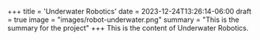 +++
title = 'Underwater Robotics'
date = 2023-12-24T13:26:14-06:00
draft = true
image = "images/robot-underwater.png"
summary = "This is the summary for the project"
+++
This is the content of Underwater Robotics. 

